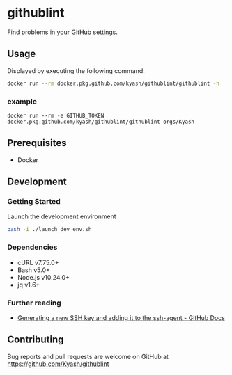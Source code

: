 # githublint
Find problems in your GitHub settings.

## Usage

Displayed by executing the following command:

```sh
docker run --rm docker.pkg.github.com/kyash/githublint/githublint -h
```

### example

```
docker run --rm -e GITHUB_TOKEN docker.pkg.github.com/kyash/githublint/githublint orgs/Kyash
```

## Prerequisites

- Docker

## Development

### Getting Started

Launch the development environment

```sh
bash -i ./launch_dev_env.sh
```

### Dependencies

- cURL v7.75.0+
- Bash v5.0+
- Node.js v10.24.0+
- jq v1.6+

### Further reading

- [Generating a new SSH key and adding it to the ssh-agent - GitHub Docs](https://docs.github.com/en/github/authenticating-to-github/generating-a-new-ssh-key-and-adding-it-to-the-ssh-agent#adding-your-ssh-key-to-the-ssh-agent)

## Contributing

Bug reports and pull requests are welcome on GitHub at https://github.com/Kyash/githublint
